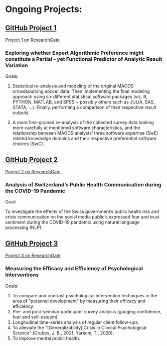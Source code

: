 # **Ongoing Projects:**

## **[GitHub Project 1](https://github.com/KrisB1471/ExpAlgPref.git)**
[Project 1 on ResearchGate](https://www.researchgate.net/project/Exploring-whether-Expert-Algorithmic-Preference-might-constitute-a-Partial-yet-Functional-Predictor-of-Analytic-Result-Variation)
### **Exploring whether Expert Algorithmic Preference might constitute a Partial - yet Functional Predictor of Analytic Result Variation**

Goals: 

1. Statistical re-analysis and modeling of the original MAODS crowdsourcing soccer data. Then implementing the final modeling approach using six different statistical software packages (viz. R, PYTHON, MATLAB, and SPSS + possibly others such as JULIA, SAS, STATA, ...). Finally, performing a comparison of their respective result outputs. 

2. A more fine-grained re-analysis of the collected survey data looking more carefully at mentioned software characteristics, and the relationship between MAODS analysts’ three software expertise (SwE) related knowledge domains and their respective preferential software choices (SwC).


## **[GitHub Project 2](https://github.com/KrisB1471/CorpCom)**
[Project 2 on ResearchGate](https://www.researchgate.net/project/Analysis-of-Switzerlands-Public-Health-Communication-during-the-COVID-19-Pandemic-Exploring-the-Effects-of-the-Governments-Risk-and-Crisis-Communication-on-the-Social-Media-Publics-Expressed-Fear-and)
### **Analysis of Switzerland’s Public Health Communication during the COVID-19 Pandemic**

Goal: 

To investigate the effects of the Swiss government’s public health risk and crisis communication on the social media public’s expressed fear and trust sentiment during the COVID-19 pandemic using natural language processing (NLP).


## **[GitHub Project 3](https://github.com/KrisB1471/LTF)**
[Project 3 on ResearchGate](https://www.researchgate.net/project/Measuring-the-Efficacy-and-Efficiency-of-Psychological-Interventions)
### **Measuring the Efficacy and Efficiency of Psychological Interventions**

Goals: 

1. To compare and contrast psychological intervention techniques in the area of "personal development" by measuring their efficacy and efficiency.
2. Pre- and post-seminar participant survey analysis (gauging confidence, fear and self-esteem). 
3. Longitudinal time-series analysis of regular client follow-ups.
4. To alleviate the "[Generalizability] Crisis in Clinical Psychological Science" (Grubbs, J. B., 2021; Yarkoni, T., 2020).
5. To improve mental public health.



